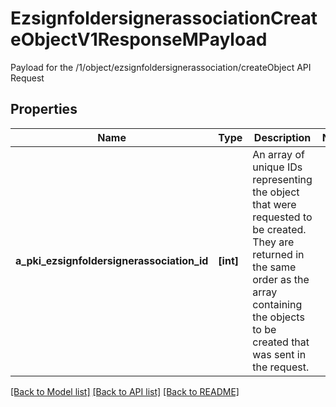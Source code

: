 # EzsignfoldersignerassociationCreateObjectV1ResponseMPayload

Payload for the /1/object/ezsignfoldersignerassociation/createObject API Request
## Properties
Name | Type | Description | Notes
------------ | ------------- | ------------- | -------------
**a_pki_ezsignfoldersignerassociation_id** | **[int]** | An array of unique IDs representing the object that were requested to be created.  They are returned in the same order as the array containing the objects to be created that was sent in the request. | 

[[Back to Model list]](../README.md#documentation-for-models) [[Back to API list]](../README.md#documentation-for-api-endpoints) [[Back to README]](../README.md)


